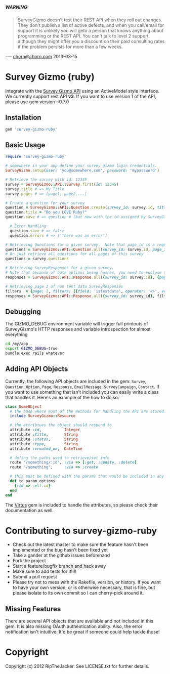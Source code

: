 ##### WARNING:

> SurveyGizmo doesn't test their REST API when they roll out changes.  They don't publish a list of active defects, and when you call/email for support it is unlikely you will geto a person that knows anything about programming or the REST API.  You can't talk to level 2 support, although they might offer you a discount on their paid consulting rates if the problem persists for more than a few weeks.

-— chorn@chorn.com 2013-03-15

# Survey Gizmo (ruby)

Integrate with the [Survey Gizmo API](http://apisurveygizmo.helpgizmo.com/help) using an ActiveModel style interface. We currently support rest API **v3**. If you want to use version 1 of the API, please use gem version ~0.7.0

## Installation

```ruby
gem 'survey-gizmo-ruby'
```

## Basic Usage

```ruby
require 'survey-gizmo-ruby'

# somewhere in your app define your survey gizmo login credentials.
SurveyGizmo.setup(user: 'you@somewhere.com', password: 'mypassword')

# Retrieve the survey with id: 12345
survey = SurveyGizmo::API::Survey.first(id: 12345)
survey.title # => My Title
survey.pages # => [page1, page2,...]

# Create a question for your survey
question = SurveyGizmo::API::Question.create(survey_id: survey.id, title: 'Do you like ruby?', type: 'checkbox')
question.title = "Do you LOVE Ruby?"
question.save # => question # (but now with the id assigned by SurveyGizmo as the :id property)

  # Error handling
  question.save # => false
  question.errors # => ['There was an error']

# Retrieving Questions for a given survey.  Note that page_id is a required parameter.
questions = SurveyGizmo::API::Question.all(survey_id: survey.id, page_id: 1)
# Or just retrieve all questions for all pages of this survey
questions = survey.questions

# Retrieving SurveyResponses for a given survey.
# Note that because of both options being hashes, you need to enclose them both in braces to page successfully!
responses = SurveyGizmo::API::Response.all({survey_id: survey.id}, {page: 1})

# Retrieving page 2 of non test data SurveyResponses
filters  = {page: 2, filters: [{field: 'istestdata', operator: '<>', value: 1}] }
responses = SurveyGizmo::API::Response.all({survey_id: survey_id}, filters)
```

## Debugging

The GIZMO_DEBUG environment variable will trigger full printouts of SurveyGizmo's HTTP responses and variable introspection for almost everything

```bash
cd /my/app
export GIZMO_DEBUG=true
bundle exec rails whatever
```

## Adding API Objects

Currently, the following API objects are included in the gem: `Survey`, `Question`, `Option`, `Page`, `Response`, `EmailMessage`, `SurveyCampaign`, `Contact`. If you want to use something that isn't included you can easily write a class that handles it. Here's an example of the how to do so:

```ruby
class SomeObject
  # the base where most of the methods for handling the API are stored
  include SurveyGizmo::Resource

  # the attribtues the object should respond to
  attribute :id,          Integer
  attribute :title,       String
  attribute :status,      String
  attribute :type,        String
  attribute :created_on,  DateTime

  # defing the paths used to retrieve/set info
  route '/something/:id', :via => [:get, :update, :delete]
  route '/something',     :via => :create

  # this must be defined with the params that would be included in any route
  def to_param_options
    {:id => self.id}
  end
end
```

The [Virtus](https://github.com/solnic/virtus) gem is included to handle the attributes, so please check their documentation as well.

# Contributing to survey-gizmo-ruby

* Check out the latest master to make sure the feature hasn't been implemented or the bug hasn't been fixed yet
* Take a gander at the github issues beforehand
* Fork the project
* Start a feature/bugfix branch and hack away
* Make sure to add tests for it!!!!
* Submit a pull request
* Please try not to mess with the Rakefile, version, or history. If you want to have your own version, or is otherwise necessary, that is fine, but please isolate to its own commit so I can cherry-pick around it.

## Missing Features

There are several API objects that are available and not included in this gem. It is also missing OAuth authentication ability. Also, the error notification isn't intuitive. It'd be great if someone could help tackle those!


# Copyright

Copyright (c) 2012 RipTheJacker. See LICENSE.txt for
further details.

